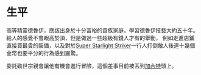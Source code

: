 <!-- TITLE: 烏馬 -->
<!-- SUBTITLE: 『嗨，很高興和你們一起冒險，呵呵呵。』 -->

# 生平
高等精靈德魯伊，應該出身於十分富裕的貴族家庭。學習德魯伊技藝大約五十年。
給人的感覺不會眼高於頂，但是做過一些超級有錢人才有的舉動，
例如走進店鋪直接買最貴的裝備，以及對於[Super Starlight Striker](/角色/列表)一行人打倒敵人後連十幾個金幣也要平分的行為感到震驚。

委託勸世宗親會讓他有機會進行冒險，這個差事目前被丟到[加內特](/角色/加內特)頭上。